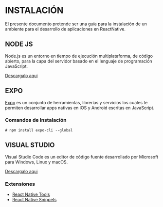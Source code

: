 # INSTALACIÓN

El presente documento pretende ser una guía para la instalación de un ambiente para el desarrollo de aplicaciones en ReactNative.

## NODE JS

Node.js es un entorno en tiempo de ejecución multiplataforma, de código abierto, para la capa del servidor basado en el lenguaje de programación JavaScript.

[Descargalo aqui](https://nodejs.org/)

## EXPO

[Expo](https://expo.io) es un conjunto de herramientas, librerías y servicios los cuales te permiten desarrollar apps nativas en iOS y Android escritas en JavaScript. 

### Comandos de Instalación

    # npm install expo-cli --global

## VISUAL STUDIO

Visual Studio Code es un editor de código fuente desarrollado por Microsoft para Windows, Linux y macOS.

[Descargalo aqui](https://code.visualstudio.com/download)

### Extensiones

- [React Native Tools](https://marketplace.visualstudio.com/items?itemName=msjsdiag.vscode-react-native)
- [React Native Snippets](https://marketplace.visualstudio.com/items?itemName=jundat95.react-native-snippet)